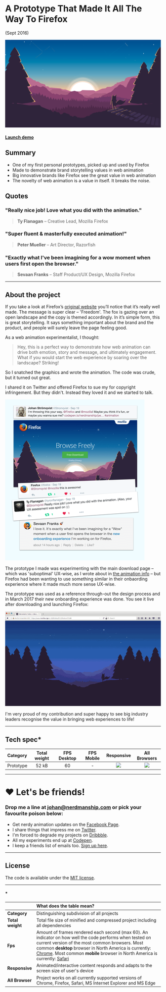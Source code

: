 [firefox-project_img]: /assets/images/projects/firefox-project.png
[firefox_animation]: http://s.codepen.io/nerdmanship/debug/rrrajP
[no]: /assets/images/projects/no.png
[yes]: /assets/images/projects/yes.png

[firefox-twitter]: /assets/images/projects/firefox-twitter.png
[firefox-official]: /assets/images/projects/firefox-official.gif

# A Prototype That Made It All The Way To Firefox

(Sept 2016)

![Header][firefox-project_img]

#### [Launch demo][firefox_animation]

## Summary

* One of my first personal prototypes, picked up and used by Firefox
* Made to demonstrate brand storytelling values in web animation
* Big innovative brands like Firefox see the great value in web animation
* The novelty of web animation is a value in itself. It breaks the noise.

## Quotes

### "Really nice job! Love what you did with the animation."
> **Ty Flanagan** – Creative Lead, Mozilla Firefox

### "Super fluent & masterfully executed animation!"
> **Peter Mueller** – Art Director, Razorfish

### "Exactly what I've been imagining for a wow moment when users first open the browser."
> **Sevaan Franks** – Staff Product/UX Design, Mozilla Firefox

---

## About the project

If you take a look at Firefox’s [original website](https://www.mozilla.org/en-US/firefox/new/) you’ll notice that it’s really well made. The message is super clear – 'Freedom'. The fox is gazing over an open landscape and the copy is themed accordingly. In it’s simple form, this is great storytelling. It says something important about the brand and the product, and people will surely leave the page feeling good.

As a web animation experimentalist, I thought:

> Hey, this is a perfect way to demonstrate how web animation can drive both emotion, story and message, and ultimately engagement. What if you would start the web experience by soaring over the landscape? Striking!

So I snatched the graphics and wrote the animation. The code was crude, but it turned out great.

I shared it on Twitter and offered Firefox to sue my for copyright infringement. But they didn't. Instead they loved it and we started to talk.

![twitter-pic][firefox-twitter]

The prototype I made was experimenting with the main download page – which was 'suboptimal' UX-wise, as I wrote about in [the animation info][firefox_animation] – but Firefox had been wanting to use something similar in their onbaording experience where it made much more sense UX-wise.

The prototype was used as a reference through-out the design process and in March 2017 their new onboarding experience was done. You see it live after downloading and launching Firefox:

![official-gif][firefox-official]

I'm very proud of my contribution and super happy to see big industry leaders recognise the value in bringing web experiences to life!


---

## Tech spec*

| Category | Total weight | FPS Desktop | FPS Mobile | Responsive | All Browsers |
| :-------- | :-----: | :-----: | :-----: |  :-----: | :-----: |
| Prototype | 52 kB | 60 | - | ![][no] | ![][no] |

---


# ❤️ Let's be friends!

### Drop me a line at [johan@nerdmanship.com](mailto:johan@nerdmanship.com) or pick your favourite poison below:

* Get nerdy animation updates on the [Facebook Page](http://www.facebook.com/nerdmanship).
* I share things that impress me on [Twitter](http://www.twitter.com/stromqvist).
* I'm forced to degrade my projects on [Dribbble](http://www.dribbble.com/stromqvist).
* All my experiments end up at [Codepen](http://www.codepen.io/nerdmanship).
* I keep a friends list of emails too. [Sign up here](http://nerdmanship.us13.list-manage.com/subscribe/post?u=bed6727a7b59b995ae23ca252&id=706f47db11).

---

## License

The code is available under the [MIT license](LICENSE.txt).

---

#### *

|  | **What does the table mean?** |
| :-------- | :----- |
| **Category** | Distinguishing subdivision of all projects |
| **Total weight** | Total file size of minified and compressed project including all dependencies |
| **Fps** | Amount of frames rendered each second (max 60). An indicator on how well the code performs when tested on current version of the most common browsers. Most common **desktop** browser in North America is currently: [Chrome](http://gs.statcounter.com/browser-market-share/desktop/north-america/#monthly-201604-201704). Most common **mobile** browser in North America is currently: [Safari](http://gs.statcounter.com/browser-market-share/mobile/north-america/#monthly-201604-201704) |
| **Responsive** | Animated/interactive content responds and adapts to the screen size of user's device |
| **All Browser** | Project works on all currently supported versions of Chrome, Firefox, Safari, MS Internet Explorer and MS Edge |

